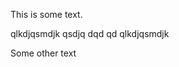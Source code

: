 This is some text.
<!-- BEGIN_TODO -->
qlkdjqsmdjk qsdjq
dqd
qd
qlkdjqsmdjk
<!-- END_TODO -->
Some other text
